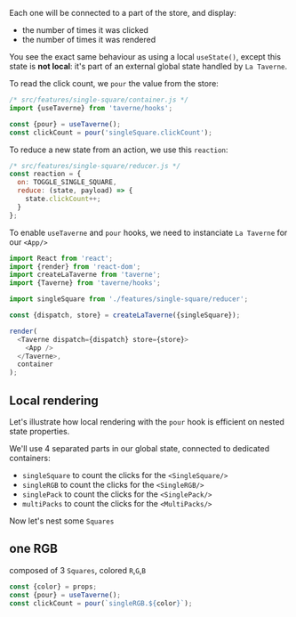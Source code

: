 Each one will be connected to a part of the store, and display:

- the number of times it was clicked
- the number of times it was rendered

You see the exact same behaviour as using a local `useState()`, except this state is **not local**: it's part of an external global state handled by `La Taverne`.

To read the click count, we `pour` the value from the store:

```js
/* src/features/single-square/container.js */
import {useTaverne} from 'taverne/hooks';

const {pour} = useTaverne();
const clickCount = pour('singleSquare.clickCount');
```

To reduce a new state from an action, we use this `reaction`:

```js
/* src/features/single-square/reducer.js */
const reaction = {
  on: TOGGLE_SINGLE_SQUARE,
  reduce: (state, payload) => {
    state.clickCount++;
  }
};
```

To enable `useTaverne` and `pour` hooks, we need to instanciate `La Taverne` for our `<App/>`

```js
import React from 'react';
import {render} from 'react-dom';
import createLaTaverne from 'taverne';
import {Taverne} from 'taverne/hooks';

import singleSquare from './features/single-square/reducer';

const {dispatch, store} = createLaTaverne({singleSquare});

render(
  <Taverne dispatch={dispatch} store={store}>
    <App />
  </Taverne>,
  container
);
```

## Local rendering

Let's illustrate how local rendering with the `pour` hook is efficient on nested state properties.

We'll use 4 separated parts in our global state, connected to dedicated containers:

- `singleSquare` to count the clicks for the `<SingleSquare/>`
- `singleRGB` to count the clicks for the `<SingleRGB/>`
- `singlePack` to count the clicks for the `<SinglePack/>`
- `multiPacks` to count the clicks for the `<MultiPacks/>`

Now let's nest some `Squares`

## one RGB

composed of 3 `Squares`, colored `R`,`G`,`B`

```js
const {color} = props;
const {pour} = useTaverne();
const clickCount = pour(`singleRGB.${color}`);
```
